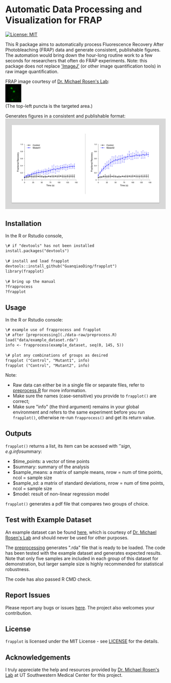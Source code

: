 # Automatic Data Processing and Visualization for FRAP
[![License: MIT](https://img.shields.io/badge/License-MIT-brightgreen.svg)](https://opensource.org/licenses/MIT)

This R package aims to automatically process Fluorescence Recovery After Photobleaching (FRAP) data and generate consistent, publishable figures. The automation would bring down the hour-long routine work to a few seconds for researchers that often do FRAP experiments. Note: this package does not replace ['ImageJ'](https://imagej.nih.gov/ij/) (or other image quantification tools) in raw image quantification.

FRAP image courtesy of [Dr. Michael Rosen's Lab](https://www.utsouthwestern.edu/labs/rosen/): <br/>
![FRAP image](./img/Demo_FRAP.gif) <br/>
(The top-left puncta is the targeted area.)

Generates figures in a consistent and publishable format: <br/>
![Output figure demo](./img/Demo_Plot.jpg) <br/>

## Installation
In the R or Rstudio console,
```
\# if "devtools" has not been installed
install.packages("devtools")

\# install and load frapplot
devtools::install_github("GuanqiaoDing/frapplot")
library(frapplot)

\# bring up the manual
?frapprocess				
?frapplot
```

## Usage
In the R or Rstudio console:
```
\# example use of frapprocess and frapplot
\# after [preprocessing](./data-raw/preprocess.R)
load("data/example_dataset.rda")
info <- frapprocess(example_dataset, seq(0, 145, 5))

\# plot any combinations of groups as desired
frapplot ("Control", "Mutant1", info)
frapplot ("Control", "Mutant2", info)
```

Note:
- Raw data can either be in a single file or separate files, refer to [preprocess.R](./data-raw/preprocess.R) for more information.
- Make sure the names (case-sensitive) you provide to `frapplot()` are correct;
- Make sure "info" (the third argument) remains in your global environment and refers to the same experiment before you run `frapplot()`, otherwise re-run `frapprocess()` and get its return value.

## Outputs
`frapplot()` returns a list, its item can be acessed with '$' sign, e.g. info$summary:
- $time_points: a vector of time points
- $summary: summary of the analysis
- $sample_means: a matrix of sample means, nrow = num of time points, ncol = sample size
- $sample_sd: a matrix of standard deviations, nrow = num of time points, ncol = sample size
- $model: result of non-linear regression model

`frapplot()` generates a pdf file that compares two groups of choice.

## Test with Example Dataset
An example dataset can be found [here](./data-raw), which is courtesy of [Dr. Michael Rosen's Lab](https://www.utsouthwestern.edu/labs/rosen/) and should never be used for other purposes.

The [preprocessing](./data-raw/preprocess.R) generates ".rda" file that is ready to be loaded. The code has been tested with the example dataset and generates expected results. Note that only five samples are included in each group of this dataset for demonstration, but larger sample size is highly recommended for statistical robustness.

The code has also passed R CMD check.

## Report Issues
Please report any bugs or issues [here](https://github.com/GuanqiaoDing/frapplot/issues/new). The project also welcomes your contribution.

## License
`frapplot` is licensed under the MIT License - see [LICENSE](./LICENSE) for the details.

## Acknowledgements
I truly appreciate the help and resources provided by [Dr. Michael Rosen's Lab](https://www.utsouthwestern.edu/labs/rosen/) at UT Southwestern Medical Center for this project.
